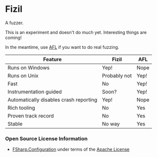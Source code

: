 # Fizil
A fuzzer. 

This is an experiment and doesn't do much yet. Interesting things are coming!

In the meantime, use [AFL](http://lcamtuf.coredump.cx/afl/) if you want to do real fuzzing.

| Feature                                | Fizil        | AFL  |
|----------------------------------------|--------------|------|
| Runs on Windows                        | Yep!         | Nope |
| Runs on Unix                           | Probably not | Yep! |
| Fast                                   | No           | Yep! |
| Instrumentation guided                 | Soon?        | Yep! |
| Automatically disables crash reporting | Yep!         | Nope |
| Rich tooling                           | No           | Yes  |
| Proven track record                    | No           | Yes  |
| Stable                                 | No way       | Yes  |

### Open Source License Information
* [FSharp.Configuration](http://fsprojects.github.io/FSharp.Configuration/) under terms of the [Apache License](https://github.com/fsprojects/FSharp.Configuration/blob/master/LICENSE.txt)